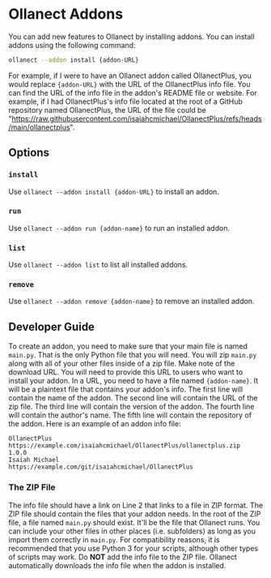 # Ollanect Addons

You can add new features to Ollanect by installing addons. You can install addons using the following command:

```bash
ollanect --addon install {addon-URL}
```

For example, if I were to have an Ollanect addon called OllanectPlus, you would replace `{addon-URL}` with the URL of the OllanectPlus info file. You can find the URL of the info file in the addon's README file or website. For example, if I had OllanectPlus's info file located at the root of a GitHub repository named OllanectPlus, the URL of the file could be "https://raw.githubusercontent.com/isaiahcmichael/OllanectPlus/refs/heads/main/ollanectplus".

## Options

### `install`

Use `ollanect --addon install {addon-URL}` to install an addon.

### `run`

Use `ollanect --addon run {addon-name}` to run an installed addon.

### `list`

Use `ollanect --addon list` to list all installed addons.

### `remove`

Use `ollanect --addon remove {addon-name}` to remove an installed addon.

## Developer Guide

To create an addon, you need to make sure that your main file is named `main.py`. That is the only Python file that you will need. You will zip `main.py` along with all of your other files inside of a zip file. Make note of the download URL. You will need to provide this URL to users who want to install your addon. In a URL, you need to have a file named `{addon-name}`. It will be a plaintext file that contains your addon's info. The first line will contain the name of the addon. The second line will contain the URL of the zip file. The third line will contain the version of the addon. The fourth line will contain the author's name. The fifth line will contain the repository of the addon. Here is an example of an addon info file:

```plaintext
OllanectPlus
https://example.com/isaiahcmichael/OllanectPlus/ollanectplus.zip
1.0.0
Isaiah Michael
https://example.com/git/isaiahcmichael/OllanectPlus
```

### The ZIP File

The info file should have a link on Line 2 that links to a file in ZIP format. The ZIP file should contain the files that your addon needs. In the root of the ZIP file, a file named `main.py` should exist. It'll be the file that Ollanect runs. You can include your other files in other places (i.e. subfolders) as long as you import them correctly in `main.py`. For compatibility reasons, it is recommended that you use Python 3 for your scripts, although other types of scripts may work. Do **NOT** add the info file to the ZIP file. Ollanect automatically downloads the info file when the addon is installed.